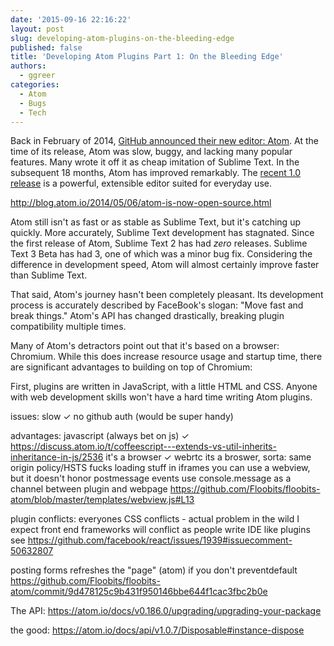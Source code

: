 ```yaml
---
date: '2015-09-16 22:16:22'
layout: post
slug: developing-atom-plugins-on-the-bleeding-edge
published: false
title: 'Developing Atom Plugins Part 1: On the Bleeding Edge'
authors:
  - ggreer
categories:
  - Atom
  - Bugs
  - Tech
---
```


Back in February of 2014, [GitHub announced their new editor: Atom](http://blog.atom.io/2014/02/26/introducing-atom.html). At the time of its release, Atom was slow, buggy, and lacking many popular features. Many wrote it off it as cheap imitation of Sublime Text. In the subsequent 18 months, Atom has improved remarkably. The [recent 1.0 release](http://blog.atom.io/2015/06/25/atom-1-0.html) is a powerful, extensible editor suited for everyday use.

http://blog.atom.io/2014/05/06/atom-is-now-open-source.html

Atom still isn't as fast or as stable as Sublime Text, but it's catching up quickly. More accurately, Sublime Text development has stagnated. Since the first release of Atom, Sublime Text 2 has had *zero* releases. Sublime Text 3 Beta has had 3, one of which was a minor bug fix. Considering the difference in development speed, Atom will almost certainly improve faster than Sublime Text.

That said, Atom's journey hasn't been completely pleasant. Its development process is accurately described by FaceBook's slogan: "Move fast and break things." Atom's API has changed drastically, breaking plugin compatibility multiple times.


Many of Atom's detractors point out that it's based on a browser: Chromium. While this does increase resource usage and startup time, there are significant advantages to building on top of Chromium:

First, plugins are written in JavaScript, with a little HTML and CSS. Anyone with web development skills won't have a hard time writing Atom plugins.

issues:
slow ✓
no github auth (would be super handy)

advantages:
javascript (always bet on js) ✓
  https://discuss.atom.io/t/coffeescript---extends-vs-util-inherits-inheritance-in-js/2536
it's a browser ✓
  webrtc
  its a broswer, sorta:
    same origin policy/HSTS fucks loading stuff in iframes
    you can use a webview, but it doesn't honor postmessage events
      use console.message as a channel between plugin and webpage
        https://github.com/Floobits/floobits-atom/blob/master/templates/webview.js#L13

  plugin conflicts:
    everyones CSS conflicts - actual problem in the wild
    I expect front end frameworks will conflict as people write IDE like plugins
      see https://github.com/facebook/react/issues/1939#issuecomment-50632807

  posting forms refreshes the "page" (atom) if you don't preventdefault
  https://github.com/Floobits/floobits-atom/commit/9d478125c9b431f950146bbe644f1cac3fbc2b0e



The API:
  https://atom.io/docs/v0.186.0/upgrading/upgrading-your-package

  the good:
    https://atom.io/docs/api/v1.0.7/Disposable#instance-dispose
